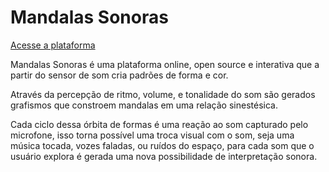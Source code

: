 # Mandalas Sonoras
[Acesse a plataforma](https://mandalas-sonoras.web.app/)

Mandalas Sonoras é uma plataforma online, open source e interativa que a partir do sensor de som cria padrões de forma e cor.

Através da percepção de ritmo, volume, e tonalidade do som são gerados grafismos que constroem mandalas em uma relação sinestésica.

Cada ciclo dessa órbita de formas é uma reação ao som capturado pelo microfone, isso torna possível uma troca visual com o som, seja   uma música tocada, vozes faladas, ou ruídos do espaço, para cada som que o usuário explora é gerada uma nova possibilidade de interpretação sonora.
